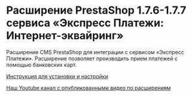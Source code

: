 ﻿# Расширение PrestaShop 1.7.6-1.7.7 сервиса «Экспресс Платежи: Интернет-эквайринг»
 Расширение CMS PrestaShop для интеграции с сервисом «Экспресс Платежи». Расширение позволяет производить прием платежей с помощью банковских карт.
 
 <a href="https://express-pay.by/extensions/prestashop-1-7-6-1-7-x/acquiring">Инструкция для установки и настройки</a>
 
 <a href="https://www.youtube.com/c/express-pay-by">Наш Youtube канал с опубликованными видео по расширениям</a>
